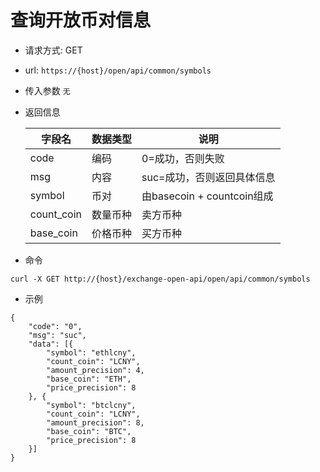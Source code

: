 # 查询开放币对信息
- 请求方式: GET
- url: `https://{host}/open/api/common/symbols`
- 传入参数   `无`
- 返回信息

    | 字段名 | 数据类型 | 说明 |
    | --- | --- | --- |
    | code | 编码 | 0=成功，否则失败 |
    | msg | 内容 | suc=成功，否则返回具体信息 |
    | symbol | 币对 | 由basecoin + countcoin组成 |
    | count_coin | 数量币种 | 卖方币种 |
    | base_coin | 价格币种 | 买方币种 |

- 命令
```
curl -X GET http://{host}/exchange-open-api/open/api/common/symbols
```

- 示例
```
{
	"code": "0",
	"msg": "suc",
	"data": [{
		"symbol": "ethlcny",
		"count_coin": "LCNY",
		"amount_precision": 4,
		"base_coin": "ETH",
		"price_precision": 8
	}, {
		"symbol": "btclcny",
		"count_coin": "LCNY",
		"amount_precision": 8,
		"base_coin": "BTC",
		"price_precision": 8
	}]
}
```
